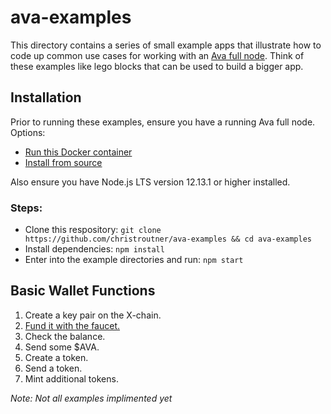 # ava-examples
This directory contains a series of small example apps that illustrate how to code up common use cases for working with an [Ava full node](https://github.com/ava-labs/gecko). Think of these examples like lego blocks that can be used to build a bigger app.

## Installation
Prior to running these examples, ensure you have a running Ava full node. Options:
- [Run this Docker container](https://github.com/ava-labs/gecko#docker-install)
- [Install from source](https://medium.com/avalabs/how-to-install-and-run-ava-borealis-971286add0c0)

Also ensure you have Node.js LTS version 12.13.1 or higher installed.

### Steps:
- Clone this respository:
`git clone https://github.com/christroutner/ava-examples && cd ava-examples`
- Install dependencies: `npm install`
- Enter into the example directories and run: `npm start`


## Basic Wallet Functions
1. Create a key pair on the X-chain.
2. [Fund it with the faucet.](https://medium.com/avalabs/the-ava-platform-tools-pt-2-the-ava-faucet-48f28da57146)
3. Check the balance.
4. Send some $AVA.
5. Create a token.
6. Send a token.
7. Mint additional tokens.

*Note: Not all examples implimented yet*

